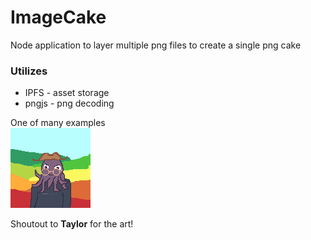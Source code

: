 # ImageCake
 Node application to layer multiple png files to create a single png cake

### Utilizes
- IPFS - asset storage
- pngjs - png decoding

One of many examples
<br>
![Octopus man w/ rainbow hills](./example.png)

Shoutout to **Taylor** for the art!